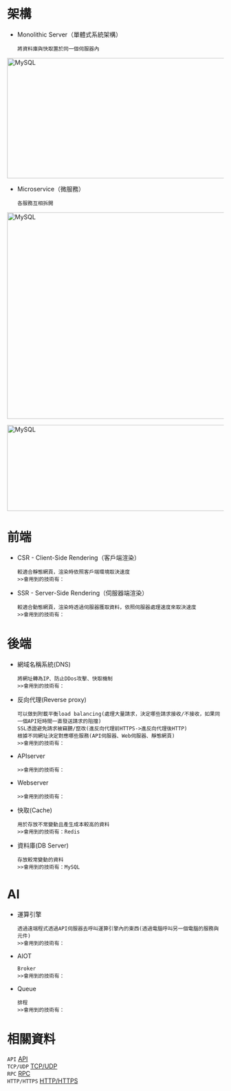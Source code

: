 
<h1>架構</h1>

* Monolithic Server（單體式系統架構）

      將資料庫與快取置於同一個伺服器內
      
<img src="https://user-images.githubusercontent.com/97188330/215191264-24432a5b-372f-4a7b-bc8e-47087d32f0c6.png" width="700" height="280" alt="MySQL"/><br/>      
    
* Microservice（微服務）

      各服務互相拆開
      
<img src="https://user-images.githubusercontent.com/97188330/215177514-dcc8b85c-799d-48b2-a8c3-454eb58ee203.png" width="1000" height="480" alt="MySQL"/><br/>

<img src="https://user-images.githubusercontent.com/97188330/233123792-93387866-4146-4e91-bda3-647b89c44445.png" width="1000" height="200" alt="MySQL"/><br/>

<h1>前端</h1>

* CSR - Client-Side Rendering（客戶端渲染）

      較適合靜態網頁，渲染時依照客戶端環境取決速度
      >>會用到的技術有：
        
* SSR - Server-Side Rendering（伺服器端渲染）

      較適合動態網頁，渲染時透過伺服器獲取資料，依照伺服器處理速度來取決速度
      >>會用到的技術有：
      
<h1>後端</h1>

* 網域名稱系統(DNS)

      將網址轉為IP、防止DDos攻擊、快取機制
      >>會用到的技術有：
      
* 反向代理(Reverse proxy)

      可以做到附載平衡load balancing(處理大量請求，決定哪些請求接收/不接收，如果同一個API短時間一直發送請求的阻擋)
      SSL憑證避免請求被竊聽/竄改(進反向代理前HTTPS->進反向代理後HTTP)
      根據不同網址決定對應哪些服務(API伺服器、Web伺服器、靜態網頁)
      >>會用到的技術有：
      
* APIserver
 
      >>會用到的技術有：
      
* Webserver

      >>會用到的技術有：
      
* 快取(Cache)

      用於存放不常變動且產生成本較高的資料
      >>會用到的技術有：Redis
      
* 資料庫(DB Server)

      存放較常變動的資料    
      >>會用到的技術有：MySQL
      
<h1>AI</h1>

* 運算引擎

      透過遠端程式透過API伺服器去呼叫運算引擎內的東西(透過電腦呼叫另一個電腦的服務與元件)
      >>會用到的技術有：
      
* AIOT

      Broker
      >>會用到的技術有：

* Queue

      排程
      >>會用到的技術有：
      
<h1>相關資料</h1>

`API`
<a href="https://www.da-vinci.com.tw/tw/blog/api#nav-item-3">API</a>
<br>
`TCP/UDP`
<a href="https://nordvpn.com/zh-tw/blog/tcp-udp-bijiao/">TCP/UDP</a>
<br>
`RPC`
<a href="https://learn.microsoft.com/zh-tw/windows/win32/rpc/how-rpc-works">RPC</a>
<br>
`HTTP/HTTPS`
<a href="https://tw.alphacamp.co/blog/http-https-difference">HTTP/HTTPS</a>
<br>
